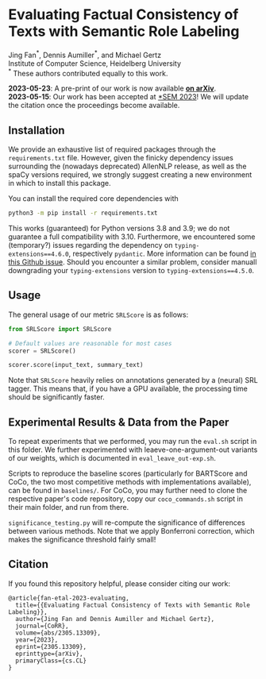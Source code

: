 # Evaluating Factual Consistency of Texts with Semantic Role Labeling
Jing Fan<sup>\*</sup>, Dennis Aumiller<sup>\*</sup>, and Michael Gertz  
Institute of Computer Science, Heidelberg University  
<sup>\*</sup> These authors contributed equally to this work.

**2023-05-23**: A pre-print of our work is now available **[on arXiv](https://arxiv.org/abs/2305.13309)**.  
**2023-05-15**: Our work has been accepted at [\*SEM 2023](https://sites.google.com/view/starsem2023)! We will update the citation once the proceedings become available.

## Installation
We provide an exhaustive list of required packages through the `requirements.txt` file.
However, given the finicky dependency issues surrounding the (nowadays deprecated) AllenNLP release, as well as the spaCy versions required,
we strongly suggest creating a new environment in which to install this package.

You can install the required core dependencies with
```bash
python3 -m pip install -r requirements.txt
```
This works (guaranteed) for Python versions 3.8 and 3.9; we do not guarantee a full compatibility with 3.10.
Furthermore, we encountered some (temporary?) issues regarding the dependency on `typing-extensions==4.6.0`, respectively `pydantic`.
More information can be found [in this Github issue](https://github.com/pydantic/pydantic/issues/545).
Should you encounter a similar problem, consider manuall downgrading your `typing-extensions` version to `typing-extensions==4.5.0`.


## Usage
The general usage of our metric `SRLScore` is as follows:

```python
from SRLScore import SRLScore

# Default values are reasonable for most cases
scorer = SRLScore()

scorer.score(input_text, summary_text)
```

Note that `SRLScore` heavily relies on annotations generated by a (neural) SRL tagger.
This means that, if you have a GPU available, the processing time should be significantly faster.

## Experimental Results & Data from the Paper
To repeat experiments that we performed, you may run the `eval.sh` script in this folder.
We further experimented with leaeve-one-argument-out variants of our weights, which is documented in `eval_leave_out-exp.sh`.

Scripts to reproduce the baseline scores (particularly for BARTScore and CoCo, the two most competitive methods with implementations available),
can be found in `baselines/`.
For CoCo, you may further need to clone the respective paper's code repository, copy our `coco_commands.sh` script in their main folder,
and run from there.

`significance_testing.py` will re-compute the significance of differences between various methods.
Note that we apply Bonferroni correction, which makes the significance threshold fairly small!


## Citation

If you found this repository helpful, please consider citing our work:

```
@article{fan-etal-2023-evaluating,
  title={{Evaluating Factual Consistency of Texts with Semantic Role Labeling}}, 
  author={Jing Fan and Dennis Aumiller and Michael Gertz},
  journal={CoRR},
  volume={abs/2305.13309},
  year={2023},
  eprint={2305.13309},
  eprinttype={arXiv},
  primaryClass={cs.CL}
}
```